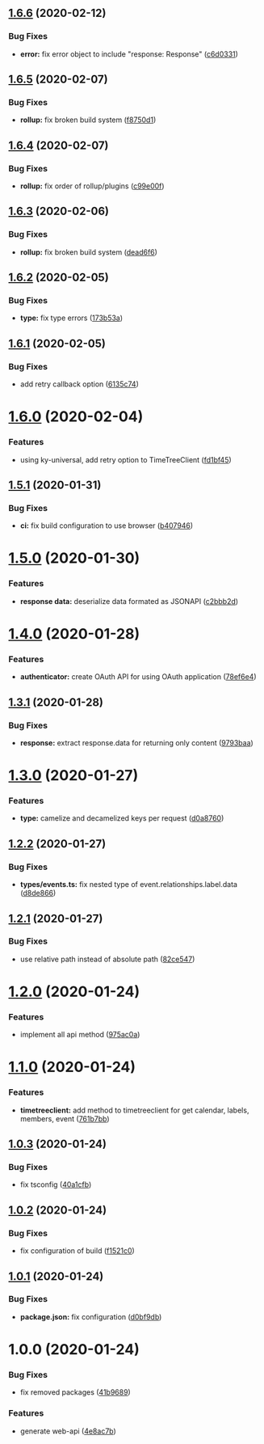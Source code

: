 ## [1.6.6](https://github.com/jubilee-works/timetree-sdk-js/compare/v1.6.5...v1.6.6) (2020-02-12)


### Bug Fixes

* **error:** fix error object to include "response: Response" ([c6d0331](https://github.com/jubilee-works/timetree-sdk-js/commit/c6d03317ff68a425b7cae630dbc665c6b8175ea7))

## [1.6.5](https://github.com/jubilee-works/timetree-sdk-js/compare/v1.6.4...v1.6.5) (2020-02-07)


### Bug Fixes

* **rollup:** fix broken build system ([f8750d1](https://github.com/jubilee-works/timetree-sdk-js/commit/f8750d18c58b7a404de595709fea3369ef7c130a))

## [1.6.4](https://github.com/jubilee-works/timetree-sdk-js/compare/v1.6.3...v1.6.4) (2020-02-07)


### Bug Fixes

* **rollup:** fix order of rollup/plugins ([c99e00f](https://github.com/jubilee-works/timetree-sdk-js/commit/c99e00f0dd9dfa17aaeb5e0c764f45808cd824af))

## [1.6.3](https://github.com/jubilee-works/timetree-sdk-js/compare/v1.6.2...v1.6.3) (2020-02-06)


### Bug Fixes

* **rollup:** fix broken build system ([dead6f6](https://github.com/jubilee-works/timetree-sdk-js/commit/dead6f615cc0a89c7aefd027449f36643c7eedb0))

## [1.6.2](https://github.com/jubilee-works/timetree-sdk-js/compare/v1.6.1...v1.6.2) (2020-02-05)


### Bug Fixes

* **type:** fix type errors ([173b53a](https://github.com/jubilee-works/timetree-sdk-js/commit/173b53a3e3401f100665baef54d8b75509b95249))

## [1.6.1](https://github.com/jubilee-works/timetree-sdk-js/compare/v1.6.0...v1.6.1) (2020-02-05)


### Bug Fixes

* add retry callback option ([6135c74](https://github.com/jubilee-works/timetree-sdk-js/commit/6135c7449d9fdc94fc135a51f79e47c7a7c82853))

# [1.6.0](https://github.com/jubilee-works/timetree-sdk-js/compare/v1.5.1...v1.6.0) (2020-02-04)


### Features

* using ky-universal, add retry option to TimeTreeClient ([fd1bf45](https://github.com/jubilee-works/timetree-sdk-js/commit/fd1bf45fb39096f9ddc3fcfbaf826f5c5a85bede))

## [1.5.1](https://github.com/jubilee-works/timetree-sdk-js/compare/v1.5.0...v1.5.1) (2020-01-31)


### Bug Fixes

* **ci:** fix build configuration to use browser ([b407946](https://github.com/jubilee-works/timetree-sdk-js/commit/b4079469b3c2c0c1ecbec485b470955618d86001))

# [1.5.0](https://github.com/jubilee-works/timetree-sdk-js/compare/v1.4.0...v1.5.0) (2020-01-30)


### Features

* **response data:** deserialize data formated as JSONAPI ([c2bbb2d](https://github.com/jubilee-works/timetree-sdk-js/commit/c2bbb2d0d4f3ac9814a863e5edf680f2233e573d))

# [1.4.0](https://github.com/jubilee-works/timetree-sdk-js/compare/v1.3.1...v1.4.0) (2020-01-28)


### Features

* **authenticator:** create OAuth API for using OAuth application ([78ef6e4](https://github.com/jubilee-works/timetree-sdk-js/commit/78ef6e4c9965b71b808f3683d04ab8955ad0198d))

## [1.3.1](https://github.com/jubilee-works/timetree-sdk-js/compare/v1.3.0...v1.3.1) (2020-01-28)


### Bug Fixes

* **response:** extract response.data for returning only content ([9793baa](https://github.com/jubilee-works/timetree-sdk-js/commit/9793baabf7e4372c28bd734600a3269114fbba2a))

# [1.3.0](https://github.com/jubilee-works/timetree-sdk-js/compare/v1.2.2...v1.3.0) (2020-01-27)


### Features

* **type:** camelize and decamelized keys per request ([d0a8760](https://github.com/jubilee-works/timetree-sdk-js/commit/d0a87607e54b9d4f74785d4f5cd4ab618cfff440))

## [1.2.2](https://github.com/jubilee-works/timetree-sdk-js/compare/v1.2.1...v1.2.2) (2020-01-27)


### Bug Fixes

* **types/events.ts:** fix nested type of event.relationships.label.data ([d8de866](https://github.com/jubilee-works/timetree-sdk-js/commit/d8de8663942306d1094f36bd52cfe292562c0945))

## [1.2.1](https://github.com/jubilee-works/timetree-sdk-js/compare/v1.2.0...v1.2.1) (2020-01-27)


### Bug Fixes

* use relative path instead of absolute path ([82ce547](https://github.com/jubilee-works/timetree-sdk-js/commit/82ce547531c6bade294e2fb0d3a3b746d192d1b8))

# [1.2.0](https://github.com/jubilee-works/timetree-sdk-js/compare/v1.1.0...v1.2.0) (2020-01-24)


### Features

* implement all api method ([975ac0a](https://github.com/jubilee-works/timetree-sdk-js/commit/975ac0a25effbd9fab0e757d1aa8b434830bb33d))

# [1.1.0](https://github.com/jubilee-works/timetree-sdk-js/compare/v1.0.3...v1.1.0) (2020-01-24)


### Features

* **timetreeclient:** add method to timetreeclient for get calendar, labels, members, event ([761b7bb](https://github.com/jubilee-works/timetree-sdk-js/commit/761b7bb3b2c4c38989754d7774e77832dcb6e2c5))

## [1.0.3](https://github.com/jubilee-works/timetree-sdk-js/compare/v1.0.2...v1.0.3) (2020-01-24)


### Bug Fixes

* fix tsconfig ([40a1cfb](https://github.com/jubilee-works/timetree-sdk-js/commit/40a1cfb9fe741a0730c779f0876559484f8f6ddf))

## [1.0.2](https://github.com/jubilee-works/timetree-sdk-js/compare/v1.0.1...v1.0.2) (2020-01-24)


### Bug Fixes

* fix configuration of build ([f1521c0](https://github.com/jubilee-works/timetree-sdk-js/commit/f1521c068dafcca2fcaf60f073e0ab4075b8523d))

## [1.0.1](https://github.com/jubilee-works/timetree-sdk-js/compare/v1.0.0...v1.0.1) (2020-01-24)


### Bug Fixes

* **package.json:** fix configuration ([d0bf9db](https://github.com/jubilee-works/timetree-sdk-js/commit/d0bf9dba09f45f7f0219087ae8998a8d6330fe3d))

# 1.0.0 (2020-01-24)


### Bug Fixes

* fix removed packages ([41b9689](https://github.com/jubilee-works/timetree-sdk-js/commit/41b9689f5dbd23337612dc46c89882ffd397f054))


### Features

* generate web-api ([4e8ac7b](https://github.com/jubilee-works/timetree-sdk-js/commit/4e8ac7b8be715f1cceba0f0fea2c89e00921dc04))
